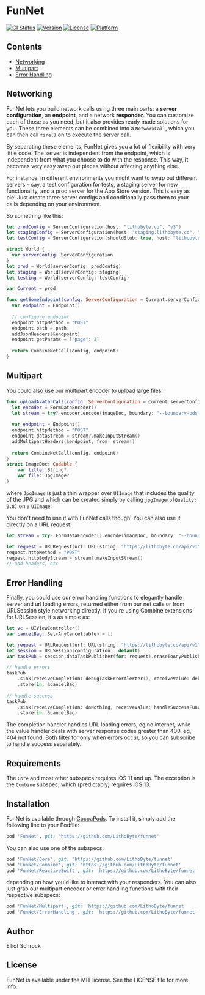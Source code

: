 # FunNet

[![CI Status](https://circleci.com/gh/LithoByte/funnet/tree/master.svg?style=shield)](https://circleci.com/gh/LithoByte/funnet)
[![Version](https://img.shields.io/cocoapods/v/FunNet.svg?style=flat)](https://cocoapods.org/pods/FunNet)
[![License](https://img.shields.io/cocoapods/l/FunNet.svg?style=flat)](https://cocoapods.org/pods/FunNet)
[![Platform](https://img.shields.io/cocoapods/p/FunNet.svg?style=flat)](https://cocoapods.org/pods/FunNet)

## Contents

- [Networking](#networking)
- [Multipart](#multipart)
- [Error Handling](#error-handling)

## Networking

FunNet lets you build network calls using three main parts: a **server configuration**, an **endpoint**, and a network **responder**. You can customize each of those as you need, but it also provides ready made solutions for you. These three elements can be combined into a `NetworkCall`, which you can then call `fire()` on to execute the server call.

By separating these elements, FunNet gives you a lot of flexibility with very little code. The server is independent from the endpoint, which is independent from what you choose to do with the response. This way, it becomes very easy swap out pieces without affecting anything else. 

For instance, in different environments you might want to swap out different servers – say, a test configuration for tests, a staging server for new functionality, and a prod server for the App Store version. This is easy as pie! Just create three server configs and conditionally pass them to your calls depending on your environment.

So something like this:

```swift
let prodConfig = ServerConfiguration(host: "lithobyte.co", "v3")
let stagingConfig = ServerConfiguration(host: "staging.lithobyte.co", "v3")
let testConfig = ServerConfiguration(shouldStub: true, host: "lithobyte.co", "v3")

struct World {
  var serverConfig: ServerConfiguration
}
let prod = World(serverConfig: prodConfig)
let staging = World(serverConfig: staging)
let testing = World(serverConfig: testConfig)

var Current = prod

func getSomeEndpoint(config: ServerConfiguration = Current.serverConfig) -> CombineNetCall {
  var endpoint = Endpoint()
  
  // configure endpoint
  endpoint.httpMethod = "POST"
  endpoint.path = path
  addJsonHeaders(&endpoint)
  endpoint.getParams = ["page": 3]
  
  return CombineNetCall(config, endpoint)
}
```

## Multipart

You could also use our multipart encoder to upload large files:

```swift
func uploadAvatarCall(config: ServerConfiguration = Current.serverConfig, ) -> CombineNetCall {
  let encoder = FormDataEncoder()
  let stream = try? encoder.encode(imageDoc, boundary: "--boundary-pds-site\(Date().timeIntervalSince1970)file-image-boundary--")
  
  var endpoint = Endpoint()
  endpoint.httpMethod = "POST"
  endpoint.dataStream = stream?.makeInputStream()
  addMultipartHeaders(&endpoint, from: stream!)
  
  return CombineNetCall(config, endpoint)
}
struct ImageDoc: Codable {
    var title: String?
    var file: JpgImage?
}  
```

where `JpgImage` is just a thin wrapper over `UIImage` that includes the quality of the JPG and which can be created simply by calling `jpgImage(ofQuality: 0.8)` on a `UIImage`.

You don't need to use it with FunNet calls though! You can also use it directly on a URL request:

```swift
let stream = try? FormDataEncoder().encode(imageDoc, boundary: "--boundary-pds-site\(Date().timeIntervalSince1970)file-image-boundary--")

let request = URLRequest(url: URL(string: "https://lithobyte.co/api/v1")!)
request.httpMethod = "POST"
request.httpBodyStream = stream?.makeInputStream()
// add headers, etc

```

## Error Handling

Finally, you could use our error handling functions to elegantly handle server and url loading errors, returned either from our net calls or from URLSession style networking directly. If you're using Combine extensions for URLSession, it's as simple as:

```swift
let vc = UIViewController()
var cancelBag: Set<AnyCancellable> = []

let request = URLRequest(url: URL(string: "https://lithobyte.co/api/v1")!)
let session = URLSession(configuration: .default)
var taskPub = session.dataTaskPublisher(for: request).eraseToAnyPublisher()

// handle errors
taskPub
    .sink(receiveCompletion: debugTaskErrorAlerter(), receiveValue: debugURLResponseHandler)
    .store(in: &cancelBag)
    
// handle success
taskPub
    .sink(receiveCompletion: doNothing, receiveValue: handleSuccessFunctionGoesHere)
    .store(in: &cancelBag)
```

The completion handler handles URL loading errors, eg no internet, while the value handler deals with server response codes greater than 400, eg, 404 not found. Both filter for only when errors occur, so you can subscribe to handle success separately.

## Requirements

The `Core` and most other subspecs requires iOS 11 and up. The exception is the `Combine` subspec, which (predictably) requires iOS 13.

## Installation

FunNet is available through [CocoaPods](https://cocoapods.org). To install
it, simply add the following line to your Podfile:

```ruby
pod 'FunNet', git: 'https://github.com/LithoByte/funnet'
```

You can also use one of the subspecs:

```ruby
pod 'FunNet/Core', git: 'https://github.com/LithoByte/funnet'
pod 'FunNet/Combine', git: 'https://github.com/LithoByte/funnet'
pod 'FunNet/ReactiveSwift', git: 'https://github.com/LithoByte/funnet'
```

depending on how you'd like to interact with your responders.  You can also just grab our multipart encoder or error handling functions with their respective subspecs:

```ruby
pod 'FunNet/Multipart', git: 'https://github.com/LithoByte/funnet'
pod 'FunNet/ErrorHandling', git: 'https://github.com/LithoByte/funnet'
```

## Author

Elliot Schrock

## License

FunNet is available under the MIT license. See the LICENSE file for more info.

